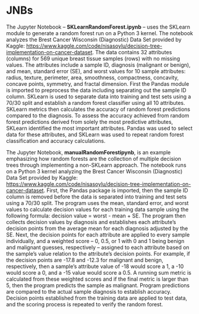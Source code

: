 # JNBs

The Jupyter Notebook – **SKLearnRandomForest.ipynb** – uses the SKLearn module to generate a random forest run on a Python 3 kernel. The notebook analyzes the Brest Cancer Wisconsin (Diagnostic) Data Set provided by Kaggle: https://www.kaggle.com/code/nisasoylu/decision-tree-implementation-on-cancer-dataset. The data contains 32 attributes (columns) for 569 unique breast tissue samples (rows) with no missing values. The attributes include a sample ID, diagnosis (malignant or benign), and mean, standard error (SE), and worst values for 10 sample attributes: radius, texture, perimeter, area, smoothness, compactness, concavity, concave points, symmetry, and fractal dimension. First the Pandas module is imported to preprocess the data including separating out the sample ID column. SKLearn is used to separate data into training and test sets using a 70/30 split and establish a random forest classifier using all 10 attributes. SKLearn metrics then calculates the accuracy of random forest predictions compared to the diagnosis. To assess the accuracy achieved from random forest predictions derived from solely the most predictive attributes, SKLearn identified the most important attributes. Pandas was used to select data for these attributes, and SKLearn was used to repeat random forest classification and accuracy calculations.

The Jupyter Notebook, **manualRandomForestipynb**, is an example emphasizing how random forests are the collection of multiple decision trees through implementing a non-SKLearn approach. The notebook runs on a Python 3 kernel analyzing the Brest Cancer Wisconsin (Diagnostic) Data Set provided by Kaggle: https://www.kaggle.com/code/nisasoylu/decision-tree-implementation-on-cancer-dataset. First, the Pandas package is imported, then the sample ID column is removed before the data is separated into training and test sets using a 70/30 split. The program uses the mean, standard error, and worst values to calculate decision values for each training data sample using the following formula: decision value = worst - mean + SE. The program then collects decision values by diagnosis and establishes each attribute’s decision points from the average mean for each diagnosis adjusted by the SE. Next, the decision points for each attribute are applied to every sample individually, and a weighted score – 0, 0.5, or 1 with 0 and 1 being benign and malignant guesses, respectively – assigned to each attribute based on the sample’s value relation to the attribute’s decision points. For example, if the decision points are -17.8 and -12.3 for malignant and benign, respectively, then a sample’s attribute value of -18 would score a 1, a -10 would score a 0, and a -15 value would score a 0.5. A running sum metric is calculated from these weighted scores and if the final metric is larger than 5, then the program predicts the sample as malignant. Program predictions are compared to the actual sample diagnosis to establish accuracy. Decision points established from the training data are applied to test data, and the scoring process is repeated to verify the random forest.
